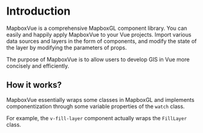 # Introduction

MapboxVue is a comprehensive MapboxGL component library. You can easily and happily apply MapboxVue to your Vue projects. Import various data sources and layers in the form of components, and modify the state of the layer by modifying the parameters of props.

The purpose of MapboxVue is to allow users to develop GIS in Vue more concisely and efficiently.

## How it works?

MapboxVue essentially wraps some classes in MapboxGL and implements componentization through some variable properties of the `watch` class.

For example, the `v-fill-layer` component actually wraps the `FillLayer` class.
